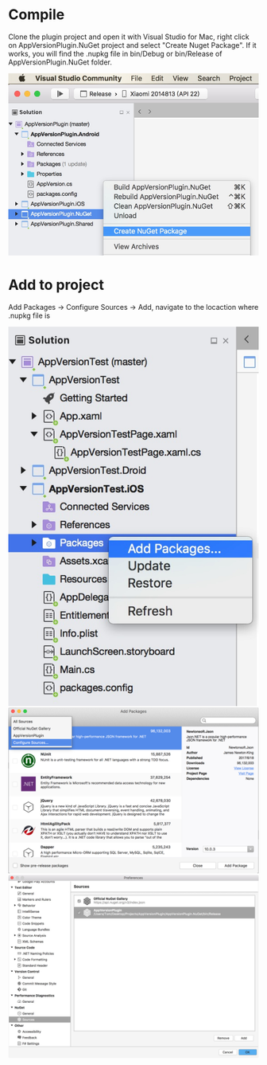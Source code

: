 # Compile

Clone the plugin project and open it with Visual Studio for Mac, right click on AppVersionPlugin.NuGet project and select "Create Nuget Package". If it works, you will find the .nupkg file in bin/Debug or bin/Release of AppVersionPlugin.NuGet folder.

![Create Nuget Package](create_nuget_package.jpg)

# Add to project

Add Packages -> Configure Sources -> Add, navigate to the locaction where .nupkg file is

![Add Packages](add_packages.jpg)
![Configure Sources](configure_sources.png)
![Add Source](add_source.jpg)